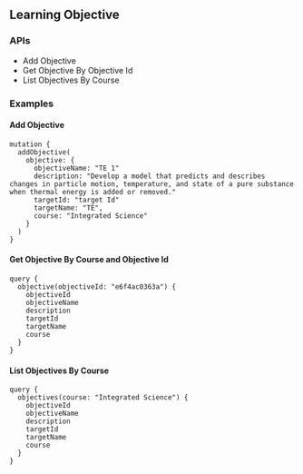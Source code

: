 ## Learning Objective

### APIs

-  Add Objective
-  Get Objective By Objective Id
-  List Objectives By Course

### Examples

#### Add Objective

```
mutation {
  addObjective(
    objective: {
      objectiveName: "TE 1"
      description: "Develop a model that predicts and describes changes in particle motion, temperature, and state of a pure substance when thermal energy is added or removed."
      targetId: "target Id"
      targetName: "TE",
      course: "Integrated Science"
    }
  )
}
```

#### Get Objective By Course and Objective Id

```
query {
  objective(objectiveId: "e6f4ac0363a") {
    objectiveId
    objectiveName
    description
    targetId
    targetName
    course
  }
}
```

#### List Objectives By Course

```
query {
  objectives(course: "Integrated Science") {
    objectiveId
    objectiveName
    description
    targetId
    targetName
    course
  }
}
```

